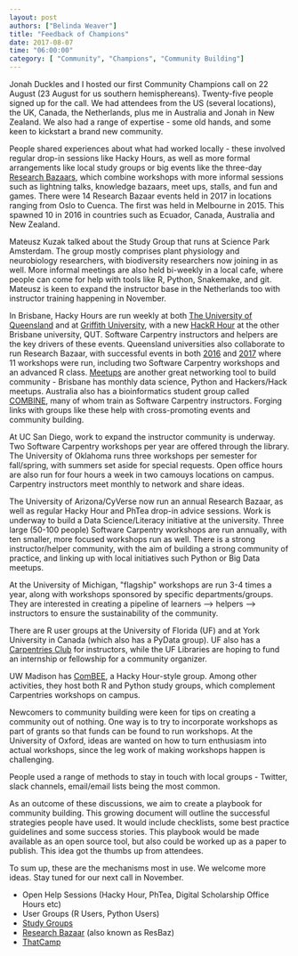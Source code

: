 ```yaml
---
layout: post
authors: ["Belinda Weaver"]
title: "Feedback of Champions"
date: 2017-08-07
time: "06:00:00"
category: [ "Community", "Champions", "Community Building"]
---
```


Jonah Duckles and I hosted our first Community Champions call on 22 August (23 August for us southern hemisphereans).
Twenty-five people signed up for the call. We had attendees from the US (several locations), the UK, Canada, the Netherlands, plus me in Australia and Jonah in New Zealand. We also had a range of expertise - some old hands, and some keen to kickstart a brand new community.

People shared experiences about what had worked locally - these involved regular drop-in sessions like Hacky Hours, as well as more formal arrangements like local study groups or big events like the three-day [Research Bazaars](https://2017.resbaz.com/), which combine workshops with more informal sessions such as lightning talks, knowledge bazaars, meet ups, stalls, and fun and games. There were 14 Research Bazaar events held in 2017 in locations ranging from Oslo to Cuenca. The first was held in Melbourne in 2015. This spawned 10 in 2016 in countries such as Ecuador, Canada, Australia and New Zealand.

Mateusz Kuzak talked about the Study Group that runs at Science Park Amsterdam. The group mostly comprises plant physiology and neurobiology researchers, with biodiversity researchers now joining in as well. More informal meetings are also held bi-weekly in a local cafe, where people can come for help with tools like R, Python, Snakemake, and git. Mateusz is keen to expand the instructor base in the Netherlands too with instructor training happening in November.

In Brisbane, Hacky Hours are run weekly at both [The University of Queensland](https://hackyhourstluc.wordpress.com) and at [Griffith University](https://hackyhourgriffith.wordpress.com/), with a new [HackR Hour](https://www.meetup.com/Brisbane-Users-of-R-Group-BURGr) at the other Brisbane university, QUT. Software Carpentry instructors and helpers are the key drivers of these events. Queensland universities also collaborate to run Research Bazaar, with successful events in both [2016](https://storify.com/cloudaus/brisbane-research-bazaar) and [2017](https://2017.resbaz.com/brisbane) where 11 workshops were run, including two Software Carpentry workshops and an advanced R class. [Meetups](https://www.meetup.com/) are another great networking tool to build community - Brisbane has monthly data science, Python and Hackers/Hack meetups. Australia also has a bioinformatics student group called [COMBINE](https://combine.org.au/), many of whom train as Software Carpentry instructors. Forging links with groups like these help with cross-promoting events and community building.

At UC San Diego, work to expand the instructor community is underway. Two Software Carpentry workshops per year are offered through the library.
The University of Oklahoma runs three workshops per semester for fall/spring, with summers set aside for special requests. Open office hours are also run for four hours a week in two camouys locations on campus. Carpentry instructors meet monthly to network and share ideas.

The University of Arizona/CyVerse now run an annual Research Bazaar, as well as regular Hacky Hour and PhTea drop-in advice sessions. Work is underway to build a Data Science/Literacy initiative at the university. Three large (50-100 people) Software Carpentry workshops are run annually, with ten smaller, more focused workshops run as well. There is a strong instructor/helper community, with the aim of building a strong community of practice, and linking up with local initiatives such Python or Big Data meetups.

At the University of Michigan, "flagship" workshops are run 3-4 times a year, along with workshops sponsored by specific departments/groups. They are interested in creating a pipeline of learners --> helpers --> instructors to ensure the sustainability of the community.

There are R user groups at  the University of Florida (UF) and at York University in Canada (which also has a PyData group). UF also has a [Carpentries Club](https://github.com/UF-Carpentry) for instructors, while the  UF Libraries are hoping to fund an internship or fellowship for a community organizer.

UW Madison has [ComBEE](https://combee-uw-madison.github.io/), a Hacky Hour-style group. Among other activities, they host both R and Python study groups, which complement Carpentries workshops on campus. 

Newcomers to community building were keen for tips on creating a community out of nothing. One way is to try to incorporate workshops as part of  grants so that funds can be found to run workshops. At the University of Oxford, ideas are wanted on how to turn enthusiasm into actual workshops, since the leg work of making workshops happen is challenging.

People used a range of methods to stay in touch with local groups - Twitter, slack channels, email/email lists being the most common.

As an outcome of these discussions, we aim to create a playbook for community building. This growing document will outline the successful strategies people have used. It would include checklists, some best practice guidelines and some success stories. This playbook would be made available as an open source tool, but also could be worked up as a paper to publish. This idea got the thumbs up from attendees.

To sum up, these are the mechanisms most in use. We welcome more ideas. Stay tuned for our next call in November.

- Open Help Sessions (Hacky Hour, PhTea, Digital Scholarship Office Hours etc)
- User Groups (R Users, Python Users)
- [Study Groups](https://mozillascience.github.io/studyGroupHandbook/)
- [Research Bazaar](https://2017.resbaz.com/) (also known as ResBaz)
- [ThatCamp](http://thatcamp.org/)
